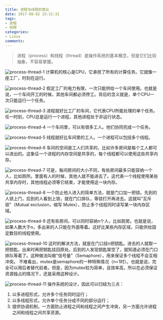```yaml
---
title: 进程与线程的类比
date: 2017-08-02 15:31:31
tags:
- 进程
- 线程
categories:
- Linux
comments:
---
```


> 进程（process）和线程（thread）是操作系统的基本概念，但是它们比较抽象，不容易掌握。




![process-thread-1](https://blog-1256671606.cos.ap-guangzhou.myqcloud.com/picture/process-thread-1.jpg)
计算机的核心是CPU，它承担了所有的计算任务。它就像一座工厂，时刻在运行。


![process-thread-2](https://blog-1256671606.cos.ap-guangzhou.myqcloud.com/picture/process-thread-2.jpg)
假定工厂的电力有限，一次只能供给一个车间使用。也就是说，一个车间开工的时候，其他车间都必须停工。背后的含义就是，单个CPU一次只能运行一个任务。


![process-thread-3](https://blog-1256671606.cos.ap-guangzhou.myqcloud.com/picture/process-thread-3.jpg)
进程就好比工厂的车间，它代表CPU所能处理的单个任务。任一时刻，CPU总是运行一个进程，其他进程处于非运行状态。


![process-thread-4](https://blog-1256671606.cos.ap-guangzhou.myqcloud.com/picture/process-thread-4.jpg)
一个车间里，可以有很多工人。他们协同完成一个任务。


![process-thread-5](https://blog-1256671606.cos.ap-guangzhou.myqcloud.com/picture/process-thread-5.jpg)
线程就好比车间里的工人。一个进程可以包括多个线程。


![process-thread-6](https://blog-1256671606.cos.ap-guangzhou.myqcloud.com/picture/process-thread-6.jpg)
车间的空间是工人们共享的，比如许多房间是每个工人都可以进出的。这象征一个进程的内存空间是共享的，每个线程都可以使用这些共享内存。


![process-thread-7](https://blog-1256671606.cos.ap-guangzhou.myqcloud.com/picture/process-thread-7.jpg)
可是，每间房间的大小不同，有些房间最多只能容纳一个人，比如厕所。里面有人的时候，其他人就不能进去了。这代表一个线程使用某些共享内存时，其他线程必须等它结束，才能使用这一块内存。


![process-thread-8](https://blog-1256671606.cos.ap-guangzhou.myqcloud.com/picture/process-thread-8.jpg)
一个防止他人进入的简单方法，就是门口加一把锁。先到的人锁上门，后到的人看到上锁，就在门口排队，等锁打开再进去。这就叫"互斥锁"（Mutual exclusion，缩写 Mutex），防止多个线程同时读写某一块内存区域。


![process-thread-9](https://blog-1256671606.cos.ap-guangzhou.myqcloud.com/picture/process-thread-9.jpg)
还有些房间，可以同时容纳n个人，比如厨房。也就是说，如果人数大于n，多出来的人只能在外面等着。这好比某些内存区域，只能供给固定数目的线程使用。


![process-thread-10](https://blog-1256671606.cos.ap-guangzhou.myqcloud.com/picture/process-thread-10.jpg)
这时的解决方法，就是在门口挂n把钥匙。进去的人就取一把钥匙，出来时再把钥匙挂回原处。后到的人发现钥匙架空了，就知道必须在门口排队等着了。这种做法叫做"信号量"（Semaphore），用来保证多个线程不会互相冲突。
不难看出，mutex是semaphore的一种特殊情况（n=1时）。也就是说，完全可以用后者替代前者。但是，因为mutex较为简单，且效率高，所以在必须保证资源独占的情况下，还是采用这种设计。


![process-thread-11](https://blog-1256671606.cos.ap-guangzhou.myqcloud.com/picture/process-thread-11.jpg)
操作系统的设计，因此可以归结为三点：
1. 以多进程形式，允许多个任务同时运行；
2. 以多线程形式，允许单个任务分成不同的部分运行；
3. 提供协调机制，一方面防止进程之间和线程之间产生冲突，另一方面允许进程之间和线程之间共享资源。
